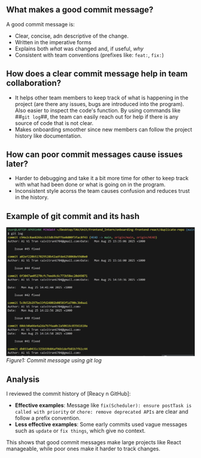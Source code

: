 ## What makes a good commit message?
A good commit message is:
- Clear, concise, adn descriptive of the change.
- Written in the imperative forms
- Explains both *what* was changed and, if useful, *why*
- Consistent with team conventions (prefixes like: `feat:`, `fix:`)
## How does a clear commit message help in team collaboration?

- It helps other team members to keep track of what is happening in the project (are there any issues, bugs are introduced into the program). Also easier to inspect the code's function. By using commands like ##`git log`##, the team can easily reach out for help if there is any source of code that is not clear.
- Makes onboarding smoother since new members can follow the project history like documentation.
## How can poor commit messages cause issues later?
- Harder to debugging and take it a bit more time for other to keep track with what had been done or what is going on in the program.
- Inconsistent style acorss the team causes confusion and reduces trust in the history.
## Example of git commit and its hash
![Commit message](../img/issue48.png)
*Figure1: Commit message using git log*
## Analysis
I reviewed the commit history of [Reacy n GitHub]:
- **Effective examples**: Message like `fix(Scheduler): ensure postTask is called with priority` or `chore: remove deprecated APIs` are clear and follow a prefix convention.  
- **Less effective examples**: Some early commits used vague messages such as `update` or `fix things`, which give no context.  

This shows that good commit messages make large projects like React manageable, while poor ones make it harder to track changes.